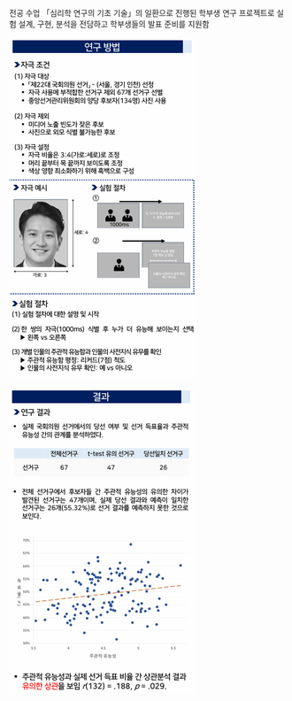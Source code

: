 전공 수업 「심리학 연구의 기초 기술」의 일환으로 진행된 학부생 연구 프로젝트로 실험 설계, 구현, 분석을 전담하고 학부생들의 발표 준비를 지원함

![설계 이미지](./2024방법.png)

![설계 이미지](./2024결과.png)


